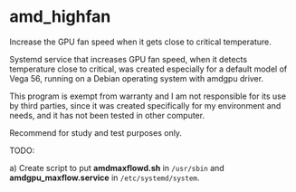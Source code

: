 # amd_highfan
Increase the GPU fan speed when it gets close to critical temperature.

Systemd service that increases GPU fan speed, when it detects temperature close to critical, was created especially for a default model of Vega 56, running on a Debian operating system with amdgpu driver.

This program is exempt from warranty and I am not responsible for its use by third parties, since it was created specifically for my environment and needs, and it has not been tested in other computer.

Recommend for study and test purposes only.

TODO:

a) Create script to put **amdmaxflowd.sh** in `/usr/sbin` and **amdgpu_maxflow.service** in `/etc/systemd/system`.
